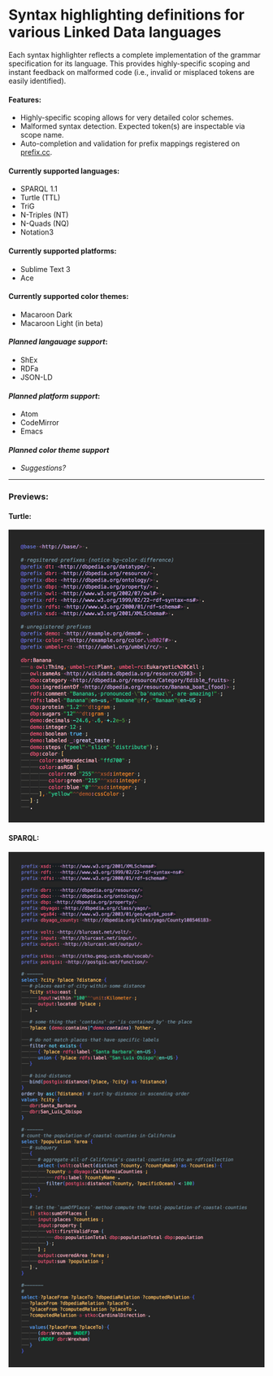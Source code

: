 # Syntax highlighting definitions for various Linked Data languages

Each syntax highlighter reflects a complete implementation of the grammar specification for its language. This provides highly-specific scoping and instant feedback on malformed code (i.e., invalid or misplaced tokens are easily identified).

#### Features:
 - Highly-specific scoping allows for very detailed color schemes.
 - Malformed syntax detection. Expected token(s) are inspectable via scope name.
 - Auto-completion and validation for prefix mappings registered on [prefix.cc](http://prefix.cc).

#### Currently supported languages:
 - SPARQL 1.1
 - Turtle (TTL)
 - TriG
 - N-Triples (NT)
 - N-Quads (NQ)
 - Notation3

#### Currently supported platforms:
 - Sublime Text 3
 - Ace

#### Currently supported color themes:
 - Macaroon Dark
 - Macaroon Light (in beta)

#### *Planned langauage support*:
 - ShEx
 - RDFa
 - JSON-LD

#### *Planned platform support*:
 - Atom
 - CodeMirror
 - Emacs

#### *Planned color theme support*
 - *Suggestions?*

---

### Previews:

#### Turtle:
![Turtle Preview](doc/preview/turtle.png)

#### SPARQL:
![SPARQL Preview](doc/preview/sparql.png)

